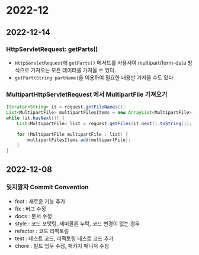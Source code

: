 # 2022-12

## 2022-12-14

### HttpServletRequest: getParts()
- `HttpServletRequest`에 `getParts()` 메서드를 사용사여 multipart/form-data 방식으로 가져오는 모든 데이터를 가져올 수 있다.
- `getPart(String partName)`을 이용하여 필요한 내용만 가져올 수도 있다

### MultipartHttpServletRequest 에서 MultipartFile 가져오기

```java
Iterator<String> it = request.getFileNames();
List<MultipartFile> multipartFilesItems = new ArrayList<MultipartFile>();
while (it.hasNext()) {
    List<MultipartFile> list = request.getFiles(it.next().toString());

    for (MultipartFile multipartFile : list) {
        multipartFilesItems.add(multipartFile);
    }
}
```


## 2022-12-08

### 잊지말자 Commit Convention
- feat : 새로운 기능 추가
- fix : 버그 수정
- docs : 문서 수정
- style : 코드 포맷팅, 세미콜론 누락, 코드 변경이 없는 경우
- refactor : 코드 리펙토링
- test : 테스트 코드, 리펙토링 테스트 코드 추가
- chore : 빌드 업무 수정, 패키지 매니저 수정
